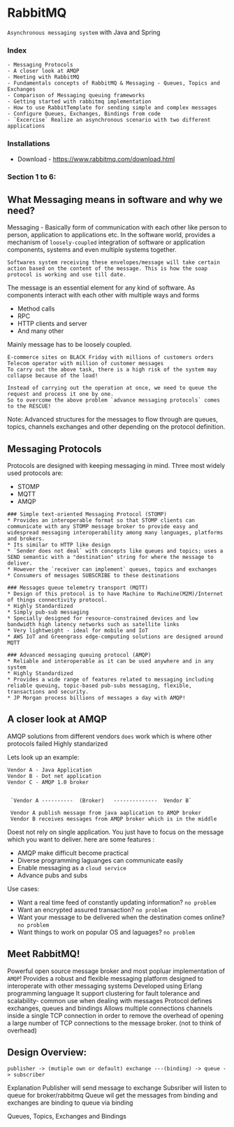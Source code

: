 # RabbitMQ 
`Asynchronous messaging system` with Java and Spring


### Index
``` - What Messaging means in software and why we need?
- Messaging Protocols
- A closer look at AMQP
- Meeting with RabbitMQ
- Fundamentals concepts of RabbitMQ & Messaging - Queues, Topics and Exchanges
- Comparison of Messaging queuing frameworks
- Getting started with rabbitmq implementation
- How to use RabbitTemplate for sending simple and complex messages
- Configure Queues, Exchanges, Bindings from code
- `Excercise` Realize an asynchronous scenario with two different applications
``` 

### Installations
* Download - https://www.rabbitmq.com/download.html


### Section 1 to 6: 

## What Messaging means in software and why we need?
Messaging - Basically form of communication with each other like person to person, application to applications etc.
In the software world, provides a mechanism of `loosely-coupled` integration of software or application components, systems and even multiple systems together.

``` If you ever used SOAP protocol then you are familiar with the message, header and body concepts with a different form. SOAP messages exchange and shared through the envelope of share messages to another system or application.
Softwares system receiving these envelopes/message will take certain action based on the content of the message. This is how the soap protocol is working and use till date.
```
The message is an essential element for any kind of software. As components interact with each other with multiple ways and forms
* Method calls
* RPC
* HTTP clients and server
* And many other

Mainly message has to be loosely coupled. 

``` Let's look at an example
E-commerce sites on BLACK Friday with millions of customers orders
Telecom operator with million of customer messages
To carry out the above task, there is a high risk of the system may collapse because of the load!

Instead of carrying out the operation at once, we need to queue the request and process it one by one.
So to overcome the above problem `advance messaging protocols` comes to the RESCUE!
```
Note: Advanced structures for the messages to flow through are queues, topics, channels exchanges and other depending on the protocol definition. 


## Messaging Protocols

Protocols are designed with keeping messaging in mind. Three most widely used protocols are:
- STOMP
- MQTT
- AMQP
```
### Simple text-oriented Messaging Protocol (STOMP)
* Provides an interoperable format so that STOMP clients can communicate with any STOMP message broker to provide easy and widespread messaging interoperability among many languages, platforms and brokers.
* Its similar to HTTP like design
* `Sender does not deal` with concepts like queues and topics; uses a SEND semantic with a "destination" string for where the message to deliver.
* However the `receiver can implement` queues, topics and exchanges 
* Consumers of messages SUBSCRIBE to these destinations

### Messages queue telemetry transport (MQTT)
* Design of this protocol is to have Machine to Machine(M2M)/Internet of things connectivity protocol.
* Highly Standardized
* Simply pub-sub messaging
* Specially designed for resource-constrained devices and low bandwidth high latency networks such as satellite links
* Very lightweight - ideal for mobile and IoT
* AWS IoT and Greengrass edge-computing solutions are designed around MQTT

### Advanced messaging queuing protocol (AMQP)
* Reliable and interoperable as it can be used anywhere and in any system
* Highly Standardized
* Provides a wide range of features related to messaging including reliable queuing, topic-based pub-subs messaging, flexible, transactions and security.
* JP Morgan process billions of messages a day with AMQP!

```

 ## A closer look at AMQP
 
 AMQP solutions from different vendors `does` work which is where other protocols failed
 Highly standarized
 
 Lets look up an example:
 
``` We want completel;y differen application to examples messages
Vendor A - Java Application  
Vendor B - Dot net application
Vendor C - AMQP 1.0 broker
 
 
 `Vendor A ----------  (Broker)   --------------  Vendor B`
 
 Vendor A publish message from java aaplication to AMQP broker 
 Vendor B receives messages from AMQP broker which is in the middle
 ```
 
 Doest not rely on single application. You just have to focus on the message which you want to deliver.
 here are some features :
 * AMQP make difficult become practical
 * Diverse programming laguanges can communicate easily
 * Enable messaging as a `cloud service`
 * Advance pubs and subs

Use cases:
- Want a real time feed of constantly updating information? `no problem`
- Want an encrypted assured transaction? `no problem`
- Want your message to be delivered when the destination comes online? `no problem`
- Want things to work on popular OS and laguages? `no problem`


## Meet RabbitMQ! 

Powerful open source message broker and most popluar implementation of `AMQP`!
Provides a robust and flexible messaging platform designed to interoperate with other 
messaging systems
Developed using Erlang programming language
It support clustering for fault tolerance and scalability- common use when dealing with messages 
Protocol defines exchanges, queues and bindings 
Allows multiple connections channels inside a single TCP connection in order to remove the overhead
of opening a large number of TCP connections to the message broker. (not to think of overhead)

## Design Overview:

`publisher -> (mutiple own or default) exchange ---(binding) -> queue -> subscriber`

Explanation 
Publisher will send message to exchange
Subsriber will listen to queue for broker/rabbitmq
Queue wil get the messages from binding
and exchanges are binding to queue via binding


Queues, Topics, Exchanges and Bindings












 
 
 
 
 









